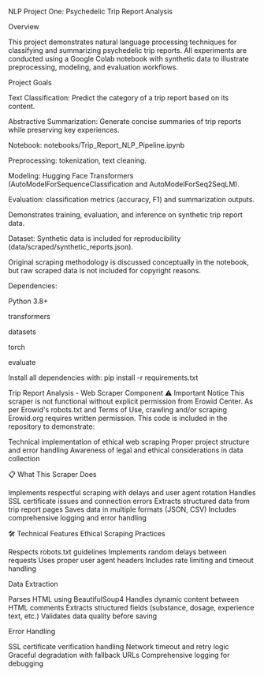NLP Project One: Psychedelic Trip Report Analysis

Overview

This project demonstrates natural language processing techniques for classifying and summarizing psychedelic trip reports. All experiments are conducted using a Google Colab notebook with synthetic data to illustrate preprocessing, modeling, and evaluation workflows.

Project Goals

Text Classification: Predict the category of a trip report based on its content.

Abstractive Summarization: Generate concise summaries of trip reports while preserving key experiences.

Notebook: notebooks/Trip_Report_NLP_Pipeline.ipynb

Preprocessing: tokenization, text cleaning.

Modeling: Hugging Face Transformers (AutoModelForSequenceClassification and AutoModelForSeq2SeqLM).

Evaluation: classification metrics (accuracy, F1) and summarization outputs.

Demonstrates training, evaluation, and inference on synthetic trip report data.

Dataset: Synthetic data is included for reproducibility (data/scraped/synthetic_reports.json).

Original scraping methodology is discussed conceptually in the notebook, but raw scraped data is not included for copyright reasons.

Dependencies:

Python 3.8+

transformers

datasets

torch

evaluate

Install all dependencies with: pip install -r requirements.txt

Trip Report Analysis - Web Scraper Component
⚠️ Important Notice
This scraper is not functional without explicit permission from Erowid Center.
As per Erowid's robots.txt and Terms of Use, crawling and/or scraping Erowid.org requires written permission. This code is included in the repository to demonstrate:

Technical implementation of ethical web scraping
Proper project structure and error handling
Awareness of legal and ethical considerations in data collection

📋 What This Scraper Does

Implements respectful scraping with delays and user agent rotation
Handles SSL certificate issues and connection errors
Extracts structured data from trip report pages
Saves data in multiple formats (JSON, CSV)
Includes comprehensive logging and error handling

🛠️ Technical Features
Ethical Scraping Practices

Respects robots.txt guidelines
Implements random delays between requests
Uses proper user agent headers
Includes rate limiting and timeout handling

Data Extraction

Parses HTML using BeautifulSoup4
Handles dynamic content between HTML comments
Extracts structured fields (substance, dosage, experience text, etc.)
Validates data quality before saving

Error Handling

SSL certificate verification handling
Network timeout and retry logic
Graceful degradation with fallback URLs
Comprehensive logging for debugging
